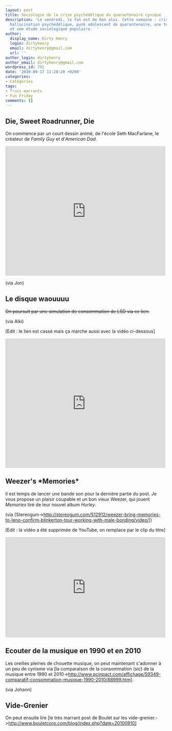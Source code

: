 ```yaml
---
layout: post
title: Sociologie de la crise psychédélique du quarantenaire cynique
description: 'Le vendredi, le fun est de bon aloi. Cette semaine : crise existentielle,
  hallucination psychédélique, punk adolescent de quarantenaire, une touche de cynisme
  et une étude sociologique populaire.  '
author:
  display_name: Dirty Henry
  login: dirtyhenry
  email: dirtyhenry@gmail.com
  url: ''
author_login: dirtyhenry
author_email: dirtyhenry@gmail.com
wordpress_id: 701
date: '2010-09-17 11:28:20 +0200'
categories:
- Catégories
tags:
- Trucs marrants
- Fun Friday
comments: []
---
```

<h2>Die, Sweet Roadrunner, Die</h2>

On commence par un court dessin animé, de l'école Seth MacFarlane, le créateur de *Family Guy* et d'*American Dad*.

<iframe width="500" height="405" src="http://www.youtube.com/embed/PgLvmp-TO0E" frameborder="0" allowfullscreen></iframe>

(via Jon)

<h2>Le disque waouuuu</h2>

<strike>On poursuit par une simulation de consommation de LSD via ce lien.</strike>

(via Alki)

[Edit : le lien est cassé mais ça marche aussi avec la vidéo ci-dessous]

<iframe width="500" height="405" src="http://www.youtube.com/embed/Vn1GaaLhz4g" frameborder="0" allowfullscreen></iframe>

<h2>Weezer's *Memories*</h2>

Il est temps de lancer une bande son pour la dernière partie du post. Je vous propose un plaisir coupable et un bon vieux Weezer, qui jouent *Memories* tiré de leur nouvel album *Hurley*.

(via [Stereogum->http://stereogum.com/512912/weezer-bring-memories-to-leno-confirm-blinkerton-tour-working-with-male-bonding/video/])

[Edit : la vidéo a été supprimée de YouTube, on remplace par le clip du titre]

<iframe width="500" height="314" src="http://www.youtube.com/embed/C5Fq3U_FjYc" frameborder="0" allowfullscreen></iframe>

<h2>Ecouter de la musique en 1990 et en 2010</h2>

Les oreilles pleines de chouette musique, on peut maintenant s'adonner à un peu de cynisme via [la comparaison de la consommation (sic) de la musique entre 1990 et 2010->http://www.pcinpact.com/affichage/59349-comparatif-consommation-musique-1990-2010/88999.htm].

(via Johann)

<h2>Vide-Grenier</h2>

On peut ensuite lire [le très marrant post de Boulet sur les vide-grenier.->http://www.bouletcorp.com/blog/index.php?date=20100910]

